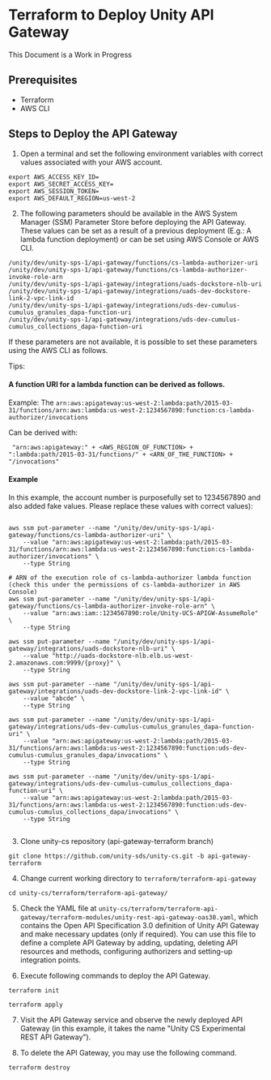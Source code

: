 # Terraform to Deploy Unity API Gateway

This Document is a Work in Progress

## Prerequisites
- Terraform
- AWS CLI

## Steps to Deploy the API Gateway

1. Open a terminal and set the following environment variables with correct values associated with your AWS account.

```shell
export AWS_ACCESS_KEY_ID=
export AWS_SECRET_ACCESS_KEY=
export AWS_SESSION_TOKEN=
export AWS_DEFAULT_REGION=us-west-2
```

2. The following parameters should be available in the AWS System Manager (SSM) Parameter Store before deploying the API Gateway. These values can be set
as a result of a previous deployment (E.g.: A lambda function deployment) or can be set using AWS Console or AWS CLI.

```shell
/unity/dev/unity-sps-1/api-gateway/functions/cs-lambda-authorizer-uri
/unity/dev/unity-sps-1/api-gateway/functions/cs-lambda-authorizer-invoke-role-arn
/unity/dev/unity-sps-1/api-gateway/integrations/uads-dockstore-nlb-uri
/unity/dev/unity-sps-1/api-gateway/integrations/uads-dev-dockstore-link-2-vpc-link-id
/unity/dev/unity-sps-1/api-gateway/integrations/uds-dev-cumulus-cumulus_granules_dapa-function-uri
/unity/dev/unity-sps-1/api-gateway/integrations/uds-dev-cumulus-cumulus_collections_dapa-function-uri
```

If these parameters are not available, it is possible to set these parameters using the AWS CLI as follows.

Tips:

#### A function URI for a lambda function can be derived as follows.

Example:
    The `arn:aws:apigateway:us-west-2:lambda:path/2015-03-31/functions/arn:aws:lambda:us-west-2:1234567890:function:cs-lambda-authorizer/invocations`

Can be derived with:
    
     "arn:aws:apigateway:" + <AWS_REGION_OF_FUNCTION> + ":lambda:path/2015-03-31/functions/" + <ARN_OF_THE_FUNCTION> + "/invocations"


#### Example 

In this example, the account number is purposefully set to 1234567890 and also added fake values. Please replace these values with correct values): 
```shell

aws ssm put-parameter --name "/unity/dev/unity-sps-1/api-gateway/functions/cs-lambda-authorizer-uri" \
    --value "arn:aws:apigateway:us-west-2:lambda:path/2015-03-31/functions/arn:aws:lambda:us-west-2:1234567890:function:cs-lambda-authorizer/invocations" \
    --type String

# ARN of the execution role of cs-lambda-authorizer lambda function (check this under the permissions of cs-lambda-authorizer in AWS Console) 
aws ssm put-parameter --name "/unity/dev/unity-sps-1/api-gateway/functions/cs-lambda-authorizer-invoke-role-arn" \
    --value "arn:aws:iam::1234567890:role/Unity-UCS-APIGW-AssumeRole" \
    --type String
    
aws ssm put-parameter --name "/unity/dev/unity-sps-1/api-gateway/integrations/uads-dockstore-nlb-uri" \
    --value "http://uads-dockstore-nlb.elb.us-west-2.amazonaws.com:9999/{proxy}" \
    --type String
    
aws ssm put-parameter --name "/unity/dev/unity-sps-1/api-gateway/integrations/uads-dev-dockstore-link-2-vpc-link-id" \
    --value "abcde" \
    --type String

aws ssm put-parameter --name "/unity/dev/unity-sps-1/api-gateway/integrations/uds-dev-cumulus-cumulus_granules_dapa-function-uri" \
    --value "arn:aws:apigateway:us-west-2:lambda:path/2015-03-31/functions/arn:aws:lambda:us-west-2:1234567890:function:uds-dev-cumulus-cumulus_granules_dapa/invocations" \
    --type String
    
aws ssm put-parameter --name "/unity/dev/unity-sps-1/api-gateway/integrations/uds-dev-cumulus-cumulus_collections_dapa-function-uri" \
    --value "arn:aws:apigateway:us-west-2:lambda:path/2015-03-31/functions/arn:aws:lambda:us-west-2:1234567890:function:uds-dev-cumulus-cumulus_collections_dapa/invocations" \
    --type String
    
```

3. Clone unity-cs repository (api-gateway-terraform branch)
```shell
git clone https://github.com/unity-sds/unity-cs.git -b api-gateway-terraform
```

4. Change current working directory to `terraform/terraform-api-gateway`

```shell
cd unity-cs/terraform/terraform-api-gateway/
```

5. Check the YAML file at `unity-cs/terraform/terraform-api-gateway/terraform-modules/unity-rest-api-gateway-oas30.yaml`,
which contains the Open API Specification 3.0 definition of Unity API Gateway and make necessary updates (only if required). You can use 
this file to define a complete API Gateway by adding, updating, deleting API resources and methods, configuring authorizers and
setting-up integration points.

7. Execute following commands to deploy the API Gateway.

```shell
terraform init
```

```shell
terraform apply
```

7. Visit the API Gateway service and observe the newly deployed API Gateway (in this example, it takes the name "Unity CS Experimental REST API Gateway").

8. To delete the API Gateway, you may use the following command.

```shell
terraform destroy
```

